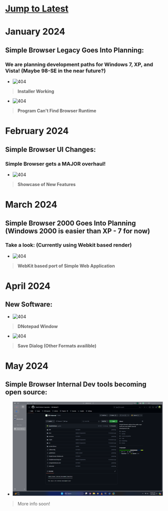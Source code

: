 # [Jump to Latest](https://github.com/Daniel-McGuire-Corporation/Simple-Browser/blob/main/docs/Monthly%20Updates.md#April-2024)
# January 2024
## Simple Browser Legacy Goes Into Planning:

### We are planning development paths for Windows 7, XP, and Vista! (Maybe 98-SE in the near future?)
  - ![404](https://github.com/DanielLMcGuire/Simple-Browser/assets/146508360/7cb6a6a5-9f10-4870-b83e-2b69db6511f7)

>**Installer Working**

  - ![404](https://github.com/DanielLMcGuire/Simple-Browser/assets/146508360/549167ae-6cf5-4adf-bb00-0d40c649b207)

>**Program Can't Find Browser Runtime**

# February 2024
## Simple Browser UI Changes:

### Simple Browser gets a MAJOR overhaul!
  - ![404](https://i.imgur.com/CJwg09S.gif)

>**Showcase of New Features**

# March 2024 
## Simple Browser 2000 Goes Into Planning (Windows 2000 is easier than XP - 7 for now)

### Take a look: (Currently using Webkit based render)
  - ![404](https://github.com/Daniel-McGuire-Corporation/Simple-Browser/assets/146508360/bdb8b488-5677-4f7a-a777-180948a74dab)

>**WebKit based port of Simple Web Application**

# April 2024
## New Software:
  - ![404](https://github.com/Daniel-McGuire-Corporation/Simple-Browser/assets/146508360/26ddd182-90bf-4b35-a8ad-44716b65b640)

>**DNotepad Window**
  - ![404](https://github.com/Daniel-McGuire-Corporation/Simple-Browser/assets/146508360/d03f69a5-b900-46be-bad5-b64c63e691fb)

>**Save Dialog (Other Formats availible)**


# May 2024
## Simple Browser Internal Dev tools becoming open source:
  - ![SBINT.psd](https://raw.githubusercontent.com/Daniel-McGuire-Corporation/Simple-Browser/main/resources/Screenshot%20(18).png)
     
>More info soon!
